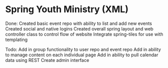Spring Youth Ministry (XML)
=====================================
Done:
Created basic event repo with ability to list and add new events
Created social and native logins
Created overall spring layout and web controller class to control flow of website
Integrate spring-tiles for use with templating

Todo:
Add in group functionality to user repo and event repo
Add in ability to manage content on each individual page
Add in ability to pull calendar data using REST
Create admin interface
